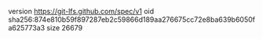 version https://git-lfs.github.com/spec/v1
oid sha256:874e810b59f897287eb2c59866d189aa276675cc72e8ba639b6050fa625773a3
size 26679
